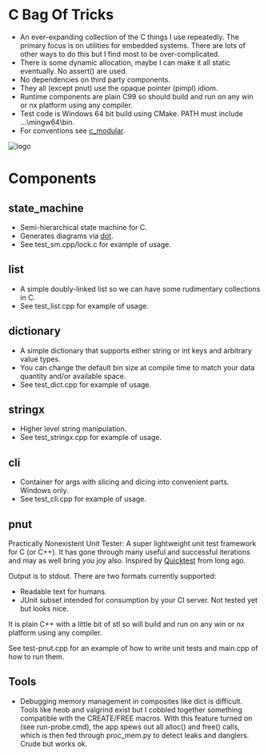 
# C Bag Of Tricks

- An ever-expanding collection of the C things I use repeatedly. The primary focus is on
  utilities for embedded systems. There are lots of other ways to do this but I find most to be over-complicated.
- There is some dynamic allocation, maybe I can make it all static eventually. No assert() are used.
- No dependencies on third party components.
- They all (except pnut) use the opaque pointer (pimpl) idiom.
- Runtime components are plain C99 so should build and run on any win or nx platform using any compiler.
- Test code is Windows 64 bit build using CMake. PATH must include ...\mingw64\bin.
- For conventions see [c_modular](https://github.com/cepthomas/c_modular/blob/master/README.md).

![logo](felix.jpg)

# Components

## state_machine
- Semi-hierarchical state machine for C.
- Generates diagrams via [dot](https://www.graphviz.org/).
- See test_sm.cpp/lock.c for example of usage.

## list
- A simple doubly-linked list so we can have some rudimentary collections in C.
- See test_list.cpp for example of usage.

## dictionary
- A simple dictionary that supports either string or int keys and arbitrary value types.
- You can change the default bin size at compile time to match your data quantity and/or available space.
- See test_dict.cpp for example of usage.

## stringx
- Higher level string manipulation.
- See test_stringx.cpp for example of usage.

## cli
- Container for args with slicing and dicing into convenient parts. Windows only.
- See test_cli.cpp for example of usage.

## pnut
Practically Nonexistent Unit Tester: A super lightweight unit test framework for C (or C++).
It has gone through many useful and successful iterations and may as well bring you joy also.
Inspired by [Quicktest](http://quicktest.sourceforge.net/) from long ago.

Output is to stdout. There are two formats currently supported:
- Readable text for humans.
- JUnit subset intended for consumption by your CI server. Not tested yet but looks nice.

It is plain C++ with a little bit of stl so will build and run on any win or nx platform using any compiler.

See test-pnut.cpp for an example of how to write unit tests and main.cpp of how to run them.

## Tools
- Debugging memory management in composites like dict is difficult. Tools like heob and valgrind exist but I cobbled together
  something compatible with the CREATE/FREE macros. With this feature turned on (see run-probe.cmd), the app spews out all alloc() and
  free() calls, which is then fed through proc_mem.py to detect leaks and danglers. Crude but works ok.

